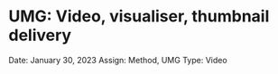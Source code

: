 # UMG: Video, visualiser, thumbnail delivery

Date: January 30, 2023
Assign: Method, UMG
Type: Video